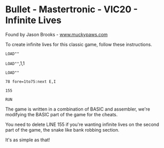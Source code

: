 # Bullet - Mastertronic - VIC20 - Infinite Lives

Found by Jason Brooks - www.muckypaws.com

To create infinite lives for this classic game, follow these instructions.

`LOAD""`

`LOAD""`,1,1

`LOAD""`

`78 fore=1to75:next E,I`

`155`

`RUN`

The game is written in a combination of BASIC and assembler, we're modifying the BASIC part of the game for the cheats.  

You need to delete LINE 155 if you're wanting infinite lives on the second part of the game, the snake like bank robbing section.

It's as simple as that!
